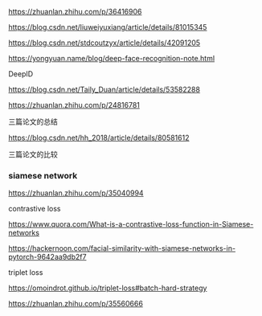 https://zhuanlan.zhihu.com/p/36416906



https://blog.csdn.net/liuweiyuxiang/article/details/81015345

https://blog.csdn.net/stdcoutzyx/article/details/42091205

https://yongyuan.name/blog/deep-face-recognition-note.html

DeepID

https://blog.csdn.net/Taily_Duan/article/details/53582288

https://zhuanlan.zhihu.com/p/24816781

三篇论文的总结


https://blog.csdn.net/hh_2018/article/details/80581612

三篇论文的比较


### siamese network

https://zhuanlan.zhihu.com/p/35040994


contrastive loss

https://www.quora.com/What-is-a-contrastive-loss-function-in-Siamese-networks

https://hackernoon.com/facial-similarity-with-siamese-networks-in-pytorch-9642aa9db2f7

triplet loss

https://omoindrot.github.io/triplet-loss#batch-hard-strategy

https://zhuanlan.zhihu.com/p/35560666






